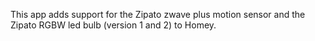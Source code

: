 This app adds support for the Zipato zwave plus motion sensor and the Zipato RGBW led bulb (version 1 and 2) to Homey.
